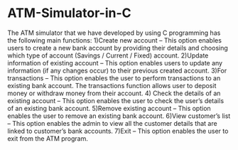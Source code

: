 # ATM-Simulator-in-C
The ATM simulator that we have developed by using C programming has the following main functions: 1)Create new account – This option enables users to create a new bank account by providing their details and choosing which type of account (Savings / Current / Fixed) account. 2)Update information of existing account – This option enables users to update any information (if any changes occur) to their previous created account. 3)For transactions – This option enables the user to perform transactions to an existing bank account. The transactions function allows user to deposit money or withdraw money from their account. 4) Check the details of an existing account – This option enables the user to check the user’s details of an existing bank account. 5)Remove existing account – This option enables the user to remove an existing bank account. 6)View customer’s list – This option enables the admin to view all the customer details that are linked to customer’s bank accounts. 7)Exit – This option enables the user to exit from the ATM program.
